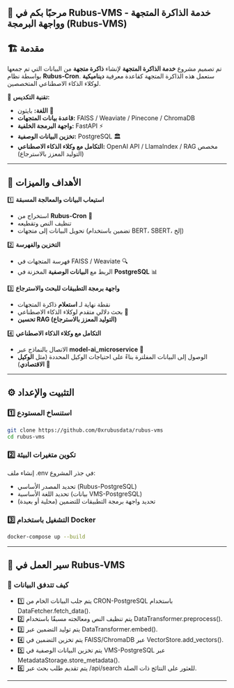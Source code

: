 ## 🌿 مرحبًا بكم في **Rubus-VMS - خدمة الذاكرة المتجهة وواجهة البرمجة (Rubus-VMS)**

## 🏗️ مقدمة
تم تصميم مشروع **خدمة الذاكرة المتجهة** لإنشاء **ذاكرة متجهة** من البيانات التي تم جمعها بواسطة نظام **Rubus-Cron**. ستعمل هذه الذاكرة المتجهة كقاعدة معرفية **ديناميكية** لوكلاء الذكاء الاصطناعي المتخصصين.

🔹 **تقنية التكديس:**
- **اللغة:** بايثون 🐍
- **قاعدة بيانات المتجهات:** FAISS / Weaviate / Pinecone / ChromaDB
- **واجهة البرمجة الخلفية:** FastAPI ⚡
- **تخزين البيانات الوصفية:** PostgreSQL 🏛️
- **التكامل مع وكلاء الذكاء الاصطناعي:** OpenAI API / LlamaIndex / RAG مخصص (التوليد المعزز بالاسترجاع)

---

## 🎯 الأهداف والميزات

1️⃣ **استيعاب البيانات والمعالجة المسبقة**
   - استخراج من **Rubus-Cron** 📡
   - تنظيف النص وتقطيعه
   - تحويل البيانات إلى متجهات (تضمين باستخدام BERT، SBERT، إلخ)

2️⃣ **التخزين والفهرسة**
   - فهرسة المتجهات في FAISS / Weaviate 🔍
   - الربط مع **البيانات الوصفية** المخزنة في **PostgreSQL** 📊

3️⃣ **واجهة برمجة التطبيقات للبحث والاسترجاع**
   - نقطة نهاية لـ **استعلام** ذاكرة المتجهات
   - بحث دلالي متقدم لوكلاء الذكاء الاصطناعي 🤖
   - **تحسين RAG (التوليد المعزز بالاسترجاع)**

4️⃣ **التكامل مع وكلاء الذكاء الاصطناعي**
   - الاتصال بالنماذج عبر **model-ai_microservice** 🎯
   - الوصول إلى البيانات المفلترة بناءً على احتياجات الوكيل المحددة (مثل **الوكيل الاقتصادي**) 🏦

---

## ⚙️ **التثبيت والإعداد**

### **1️⃣ استنساخ المستودع**
```sh
git clone https://github.com/0xrubusdata/rubus-vms
cd rubus-vms
```
### **2️⃣ تكوين متغيرات البيئة**
إنشاء ملف .env في جذر المشروع:
 - تحديد المصدر الأساسي (Rubus-PostgreSQL)
 - تحديد اللغة الأساسية (بيانات VMS-PostgreSQL) 
 - تحديد واجهة برمجة التطبيقات للتضمين (محلية أو بعيدة)

### **3️⃣ التشغيل باستخدام Docker**
```sh
docker-compose up --build
```

---

## 🧠 **سير العمل في Rubus-VMS**
### **📌 كيف تتدفق البيانات**

- 1️⃣ يتم جلب البيانات الخام من CRON-PostgreSQL باستخدام DataFetcher.fetch_data().
- 2️⃣ يتم تنظيف النص ومعالجته مسبقًا باستخدام DataTransformer.preprocess().
- 3️⃣ يتم توليد التضمين عبر DataTransformer.embed().
- 4️⃣ يتم تخزين التضمين في FAISS/ChromaDB عبر VectorStore.add_vectors().
- 5️⃣ يتم تخزين البيانات الوصفية في VMS-PostgreSQL عبر MetadataStorage.store_metadata().
- 6️⃣ يتم تقديم طلب بحث عبر /api/search للعثور على النتائج ذات الصلة.

---